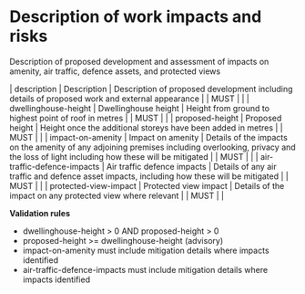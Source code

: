 # Description of work impacts and risks

Description of proposed development and assessment of impacts on
amenity, air traffic, defence assets, and protected views


| description | Description | Description of proposed development including details of proposed work and external appearance |  | MUST |  |
| dwellinghouse-height | Dwellinghouse height | Height from ground to highest point of roof in metres |  | MUST |  |
| proposed-height | Proposed height | Height once the additional storeys have been added in metres |  | MUST |  |
| impact-on-amenity | Impact on amenity | Details of the impacts on the amenity of any adjoining premises including overlooking, privacy and the loss of light including how these will be mitigated |  | MUST |  |
| air-traffic-defence-impacts | Air traffic defence impacts | Details of any air traffic and defence asset impacts, including how these will be mitigated |  | MUST |  |
| protected-view-impact | Protected view impact | Details of the impact on any protected view where relevant |  | MUST |  |

**Validation rules**

- dwellinghouse-height > 0 AND proposed-height > 0
- proposed-height >= dwellinghouse-height (advisory)
- impact-on-amenity must include mitigation details where impacts identified
- air-traffic-defence-impacts must include mitigation details where impacts identified